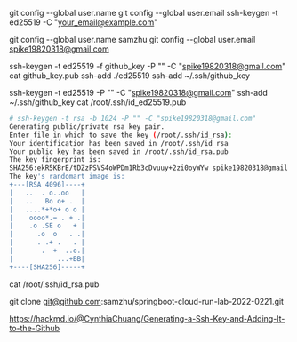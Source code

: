 git config --global user.name <username>
git config --global user.email <mailaddress>
ssh-keygen -t ed25519 -C "your_email@example.com"


git config --global user.name samzhu
git config --global user.email spike19820318@gmail.com

ssh-keygen -t ed25519 -f github_key -P "" -C "spike19820318@gmail.com"
cat github_key.pub
ssh-add ./ed25519
ssh-add ~/.ssh/github_key

ssh-keygen -t ed25519 -P "" -C "spike19820318@gmail.com"
ssh-add ~/.ssh/github_key
cat /root/.ssh/id_ed25519.pub



``` bash
# ssh-keygen -t rsa -b 1024 -P "" -C "spike19820318@gmail.com"
Generating public/private rsa key pair.
Enter file in which to save the key (/root/.ssh/id_rsa): 
Your identification has been saved in /root/.ssh/id_rsa
Your public key has been saved in /root/.ssh/id_rsa.pub
The key fingerprint is:
SHA256:ekR5KBrE/tDZzPSVS4oWPDm1Rb3cDvuuy+2zi0oyWYw spike19820318@gmail.com
The key's randomart image is:
+---[RSA 4096]----+
|   ..  . o..oo   |
|   ..   Bo o+ .  |
|   ....*+*o+ o o |
|    oooo*.= . + .|
|    .o .SE o   + |
|      .o  o   . .|
|      . .+ .   . |
|       .  +  ..o.|
|           ...+BB|
+----[SHA256]-----+
```

cat /root/.ssh/id_rsa.pub


git clone git@github.com:samzhu/springboot-cloud-run-lab-2022-0221.git

https://hackmd.io/@CynthiaChuang/Generating-a-Ssh-Key-and-Adding-It-to-the-Github